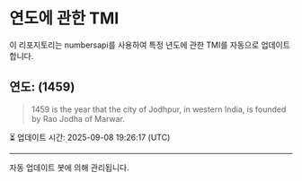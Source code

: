 
# 연도에 관한 TMI

이 리포지토리는 numbersapi를 사용하여 특정 년도에 관한 TMI를 자동으로 업데이트합니다.

## 연도: (1459)
> 1459 is the year that the city of Jodhpur, in western India, is founded by Rao Jodha of Marwar.

⏳ 업데이트 시간: 2025-09-08 19:26:17 (UTC)

---
자동 업데이트 봇에 의해 관리됩니다.
